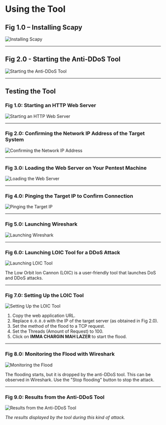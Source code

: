 # Using the Tool

## Fig 1.0 – Installing Scapy

![Installing Scapy](Images/image_9.png)

---

## Fig 2.0 - Starting the Anti-DDoS Tool

![Starting the Anti-DDoS Tool](Images/image_7.png)

---

## Testing the Tool

### Fig 1.0: Starting an HTTP Web Server

![Starting an HTTP Web Server](Images/image_5.png)

---

### Fig 2.0: Confirming the Network IP Address of the Target System

![Confirming the Network IP Address](Images/image_3.png)

---

### Fig 3.0: Loading the Web Server on Your Pentest Machine

![Loading the Web Server](Images/image_1.png)

---

### Fig 4.0: Pinging the Target IP to Confirm Connection

![Pinging the Target IP](Images/image_10.png)

---

### Fig 5.0: Launching Wireshark

![Launching Wireshark](Images/image_8.png)

---

### Fig 6.0: Launching LOIC Tool for a DDoS Attack

![Launching LOIC Tool](Images/image_6.png)

The Low Orbit Ion Cannon (LOIC) is a user-friendly tool that launches DoS and DDoS attacks.

---

### Fig 7.0: Setting Up the LOIC Tool

![Setting Up the LOIC Tool](Images/image_4.png)

1. Copy the web application URL.
2. Replace `0.0.0.0` with the IP of the target server (as obtained in Fig 2.0).
3. Set the method of the flood to a TCP request.
4. Set the Threads (Amount of Request) to 100.
5. Click on **IMMA CHARGIN MAH LAZER** to start the flood.

---

### Fig 8.0: Monitoring the Flood with Wireshark

![Monitoring the Flood](Images/image_2.png)

The flooding starts, but it is dropped by the anti-DDoS tool. This can be observed in Wireshark. Use the "Stop flooding" button to stop the attack.

---

### Fig 9.0: Results from the Anti-DDoS Tool

![Results from the Anti-DDoS Tool](Images/image_11.png)

*The results displayed by the tool during this kind of attack.*

